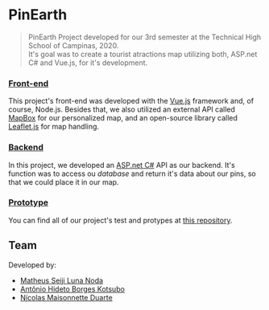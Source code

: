 # PinEarth

> PinEarth
Project developed for our 3rd semester at the Technical High School of Campinas, 2020.<br>
It's goal was to create a tourist atractions map utilizing both, ASP.net C# and Vue.js, for it's development.

### [Front-end](./frontend)
This project's front-end was developed with the [Vue.js](https://vuejs.org/) framework and, of course, Node.js. Besides that, we also utilized an external API called [MapBox](https://www.mapbox.com/) for our personalized map, and an open-source library called [Leaflet.js](https://leafletjs.com/) for map handling.

### [Backend](./backend)
In this project, we developed an [ASP.net C#](https://dotnet.microsoft.com/apps/aspnet) API as our backend. It's function was to access ou _database_ and return it's data about our pins, so that we could place it in our map.

### [Prototype](https://github.com/SeijiNoda/PP2-Project-Prototype)
You can find all of our project's test and protypes at [this repository](https://github.com/SeijiNoda/PP2-Project-Prototype).

## Team
Developed by: 
- [Matheus Seiji Luna Noda](https://github.com/SeijiNoda)
- [Antônio Hideto Borges Kotsubo](https://github.com/antoniokot)
- [Nícolas Maisonnette Duarte](https://github.com/NicolasMDuarte)
